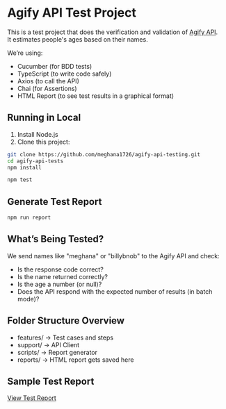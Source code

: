 # Agify API Test Project

This is a test project that does the verification and validation of [Agify API](https://agify.io).  
It estimates people's ages based on their names.

We’re using:

- Cucumber (for BDD tests)
- TypeScript (to write code safely)
- Axios (to call the API)
- Chai (for Assertions)
- HTML Report (to see test results in a graphical format)


## Running in Local

1. Install Node.js
2. Clone this project:

```bash
git clone https://github.com/meghana1726/agify-api-testing.git
cd agify-api-tests
npm install

npm test
```
## Generate Test Report

```bash
npm run report
```

## What’s Being Tested?

We send names like "meghana" or "billybnob" to the Agify API and check:

* Is the response code correct?
* Is the name returned correctly?
* Is the age a number (or null)?
* Does the API respond with the expected number of results (in batch mode)?

## Folder Structure Overview
* features/           → Test cases and steps
* support/            → API Client  
* scripts/            → Report generator
* reports/            → HTML report gets saved here

## Sample Test Report
 [View Test Report](https://meghana1726.github.io/agify-api-test)


